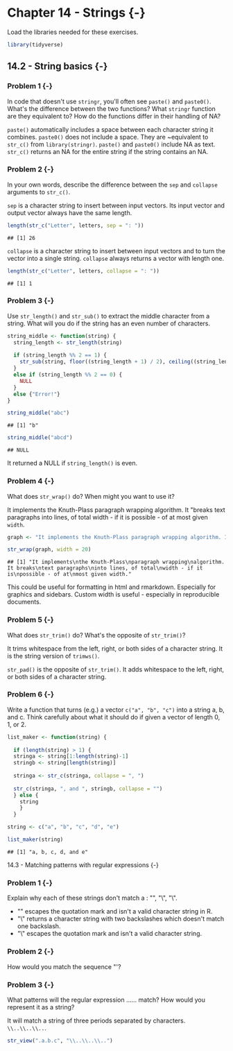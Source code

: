 # Chapter 14 - Strings {-}

Load the libraries needed for these exercises.




```r
library(tidyverse)
```

## 14.2 - String basics {-}

### Problem 1 {-}

In code that doesn't use `stringr`, you'll often see `paste()` and `paste0()`. What's the difference between the two functions? What `stringr` function are they equivalent to? How do the functions differ in their handling of NA?

`paste()` automatically includes a space between each character string it combines. `paste0()` does not include a space. They are ~equivalent to `str_c()` from `library(stringr)`. `paste()` and `paste0()` include NA as text. `str_c()` returns an NA for the entire string if the string contains an NA. 

### Problem 2 {-}

In your own words, describe the difference between the `sep` and `collapse` arguments to `str_c()`.

`sep` is a character string to insert between input vectors. Its input vector and output vector always have the same length. 


```r
length(str_c("Letter", letters, sep = ": "))
```

```
## [1] 26
```

`collapse` is a character string to insert between input vectors and to turn the vector into a single string. `collapse` always returns a vector with length one. 


```r
length(str_c("Letter", letters, collapse = ": "))
```

```
## [1] 1
```

### Problem 3 {-}

Use `str_length()` and `str_sub()` to extract the middle character from a string. What will you do if the string has an even number of characters. 


```r
string_middle <- function(string) {
  string_length <- str_length(string)
  
  if (string_length %% 2 == 1) {
    str_sub(string, floor((string_length + 1) / 2), ceiling((string_length) / 2))
  } 
  else if (string_length %% 2 == 0) {
    NULL
  } 
  else {"Error!"}
}

string_middle("abc")
```

```
## [1] "b"
```

```r
string_middle("abcd")
```

```
## NULL
```

It returned a NULL if `string_length()` is even. 

### Problem 4 {-}

What does `str_wrap()` do? When might you want to use it?

It implements the Knuth-Plass paragraph wrapping algorithm. It "breaks text paragraphs into lines, of total width - if it is possible - of at most given `width`.


```r
graph <- "It implements the Knuth-Plass paragraph wrapping algorithm. It breaks text paragraphs into lines, of total width - if it is possible - of at most given width."

str_wrap(graph, width = 20)
```

```
## [1] "It implements\nthe Knuth-Plass\nparagraph wrapping\nalgorithm. It breaks\ntext paragraphs\ninto lines, of total\nwidth - if it is\npossible - of at\nmost given width."
```

This could be useful for formatting in html and rmarkdown. Especially for graphics and sidebars. Custom width is useful - especially in reproducible documents. 

### Problem 5 {-}

What does `str_trim()` do? What's the opposite of `str_trim()`?

It trims whitespace from the left, right, or both sides of a character string. It is the string version of `trimws()`.

`str_pad()` is the opposite of `str_trim()`. It adds whitespace to the left, right, or both sides of a character string. 

### Problem 6 {-}

Write a function that turns (e.g.) a vector `c("a", "b", "c")` into a string a, b, and c. Think carefully about what it should do if given a vector of length 0, 1, or 2. 


```r
list_maker <- function(string) {
  
  if (length(string) > 1) {
  stringa <- string[1:length(string)-1]
  stringb <- string[length(string)]
  
  stringa <- str_c(stringa, collapse = ", ")
  
  str_c(stringa, ", and ", stringb, collapse = "")
  } else {
    string
    }
  }

string <- c("a", "b", "c", "d", "e")

list_maker(string)
```

```
## [1] "a, b, c, d, and e"
```

14.3 - Matching patterns with regular expressions {-}

### Problem 1 {-}

Explain why each of these strings don't match a \: "\", "\\", "\\\".

* "\" escapes the quotation mark and isn't a valid character string in R.
* "\\" returns a character string with two backslashes which doesn't match one  backslash. 
* "\\\" escapes the quotation mark and isn't a valid character string.

### Problem 2 {-}

How would you match the sequence "'\?



### Problem 3 {-}

What patterns will the regular expression \..\..\.. match? How would you represent it as a string?

It will match a string of three periods separated by characters. `\\..\\..\\..`.


```r
str_view(".a.b.c", "\\..\\..\\..")
```

<!--html_preserve--><div id="htmlwidget-28e3503accbd0c704fa6" style="width:960px;height:100%;" class="str_view html-widget"></div>
<script type="application/json" data-for="htmlwidget-28e3503accbd0c704fa6">{"x":{"html":"<ul>\n  <li><span class='match'>.a.b.c<\/span><\/li>\n<\/ul>"},"evals":[],"jsHooks":[]}</script><!--/html_preserve-->

## 14.3.2 - Anchors {-}

### Problem 1 {-}

How would you match the literal string "$^$"?


```r
x <- "$^$"
str_view(x, "\\$\\^\\$")
```

<!--html_preserve--><div id="htmlwidget-f2d0461d4c4c41d6e6d4" style="width:960px;height:100%;" class="str_view html-widget"></div>
<script type="application/json" data-for="htmlwidget-f2d0461d4c4c41d6e6d4">{"x":{"html":"<ul>\n  <li><span class='match'>$^$<\/span><\/li>\n<\/ul>"},"evals":[],"jsHooks":[]}</script><!--/html_preserve-->

### Problem 2 {-}

Given the corpus of common words in stringr::words, create regular expressions that will find all words that:

1. Start with "y"


```r
str_view(words, "^y", match = TRUE)
```

<!--html_preserve--><div id="htmlwidget-32bab1929c4cb7ef0920" style="width:960px;height:100%;" class="str_view html-widget"></div>
<script type="application/json" data-for="htmlwidget-32bab1929c4cb7ef0920">{"x":{"html":"<ul>\n  <li><span class='match'>y<\/span>ear<\/li>\n  <li><span class='match'>y<\/span>es<\/li>\n  <li><span class='match'>y<\/span>esterday<\/li>\n  <li><span class='match'>y<\/span>et<\/li>\n  <li><span class='match'>y<\/span>ou<\/li>\n  <li><span class='match'>y<\/span>oung<\/li>\n<\/ul>"},"evals":[],"jsHooks":[]}</script><!--/html_preserve-->

2. End with "x"


```r
table(str_detect(words, "x$"))
```

```
## 
## FALSE  TRUE 
##   976     4
```

3. Are exactly three letters long. (Don't cheat by using `str_length()`!)


```r
table(str_detect(words, "^...$"))
```

```
## 
## FALSE  TRUE 
##   870   110
```

4. Have seven letters or more.


```r
table(str_detect(words, "^......."))
```

```
## 
## FALSE  TRUE 
##   761   219
```

## 14.3.2 - Character classes and alternatives {-}

### Problem 1 {-}

Create regular expressions to find all words that:

1. Start with a vowel


```r
str_view(words[1:10], "^[aeiou]", match = TRUE)
```

<!--html_preserve--><div id="htmlwidget-a171aabce1cb770a0089" style="width:960px;height:100%;" class="str_view html-widget"></div>
<script type="application/json" data-for="htmlwidget-a171aabce1cb770a0089">{"x":{"html":"<ul>\n  <li><span class='match'>a<\/span><\/li>\n  <li><span class='match'>a<\/span>ble<\/li>\n  <li><span class='match'>a<\/span>bout<\/li>\n  <li><span class='match'>a<\/span>bsolute<\/li>\n  <li><span class='match'>a<\/span>ccept<\/li>\n  <li><span class='match'>a<\/span>ccount<\/li>\n  <li><span class='match'>a<\/span>chieve<\/li>\n  <li><span class='match'>a<\/span>cross<\/li>\n  <li><span class='match'>a<\/span>ct<\/li>\n  <li><span class='match'>a<\/span>ctive<\/li>\n<\/ul>"},"evals":[],"jsHooks":[]}</script><!--/html_preserve-->

2. Only contain consonants. (Hint: think about match "not"-vowels.)


```r
str_view(words, "^[^aeiou]+$", match = TRUE)
```

<!--html_preserve--><div id="htmlwidget-d5a56ef354bd6eebdb84" style="width:960px;height:100%;" class="str_view html-widget"></div>
<script type="application/json" data-for="htmlwidget-d5a56ef354bd6eebdb84">{"x":{"html":"<ul>\n  <li><span class='match'>by<\/span><\/li>\n  <li><span class='match'>dry<\/span><\/li>\n  <li><span class='match'>fly<\/span><\/li>\n  <li><span class='match'>mrs<\/span><\/li>\n  <li><span class='match'>try<\/span><\/li>\n  <li><span class='match'>why<\/span><\/li>\n<\/ul>"},"evals":[],"jsHooks":[]}</script><!--/html_preserve-->

I'm not sure if this can be done with `+` which is introduced on page 204 after the exercises. 

3. End with ed, but not with eed.


```r
str_view(words, "[^e]ed$", match = TRUE)
```

<!--html_preserve--><div id="htmlwidget-611a1539c7805e9d7fe2" style="width:960px;height:100%;" class="str_view html-widget"></div>
<script type="application/json" data-for="htmlwidget-611a1539c7805e9d7fe2">{"x":{"html":"<ul>\n  <li><span class='match'>bed<\/span><\/li>\n  <li>hund<span class='match'>red<\/span><\/li>\n  <li><span class='match'>red<\/span><\/li>\n<\/ul>"},"evals":[],"jsHooks":[]}</script><!--/html_preserve-->

4. End with ing or ize. 


```r
str_view(words, "ing$|ize$", match = TRUE)
```

<!--html_preserve--><div id="htmlwidget-0398912c7dcb1af87ae7" style="width:960px;height:100%;" class="str_view html-widget"></div>
<script type="application/json" data-for="htmlwidget-0398912c7dcb1af87ae7">{"x":{"html":"<ul>\n  <li>br<span class='match'>ing<\/span><\/li>\n  <li>dur<span class='match'>ing<\/span><\/li>\n  <li>even<span class='match'>ing<\/span><\/li>\n  <li>k<span class='match'>ing<\/span><\/li>\n  <li>mean<span class='match'>ing<\/span><\/li>\n  <li>morn<span class='match'>ing<\/span><\/li>\n  <li>organ<span class='match'>ize<\/span><\/li>\n  <li>recogn<span class='match'>ize<\/span><\/li>\n  <li>r<span class='match'>ing<\/span><\/li>\n  <li>s<span class='match'>ing<\/span><\/li>\n  <li>s<span class='match'>ize<\/span><\/li>\n  <li>th<span class='match'>ing<\/span><\/li>\n<\/ul>"},"evals":[],"jsHooks":[]}</script><!--/html_preserve-->

### Problem 2 {-}

Empirically verify the rule "i before e except after c."

Let's try this with proof by contradiction. We need to look for two conditions:

* ie after c
* ei 


```r
str_view(words, "ei|[c]ie", match = TRUE)
```

<!--html_preserve--><div id="htmlwidget-feb1699f81d3e999cbad" style="width:960px;height:100%;" class="str_view html-widget"></div>
<script type="application/json" data-for="htmlwidget-feb1699f81d3e999cbad">{"x":{"html":"<ul>\n  <li><span class='match'>ei<\/span>ght<\/li>\n  <li><span class='match'>ei<\/span>ther<\/li>\n  <li>rec<span class='match'>ei<\/span>ve<\/li>\n  <li>s<span class='match'>cie<\/span>nce<\/li>\n  <li>so<span class='match'>cie<\/span>ty<\/li>\n  <li>w<span class='match'>ei<\/span>gh<\/li>\n<\/ul>"},"evals":[],"jsHooks":[]}</script><!--/html_preserve-->

Six words violate the rules. "i before e except after c" is and always will be rubbish. 

### Problem 3 {-}

Is "q" always followed by a "u"?

Proof by contradiction: look for a "q" not followed by a "u".


```r
str_view(words, "q^[u]", match = TRUE)
```

<!--html_preserve--><div id="htmlwidget-2ca1e542ec98acfbb3c6" style="width:960px;height:100%;" class="str_view html-widget"></div>
<script type="application/json" data-for="htmlwidget-2ca1e542ec98acfbb3c6">{"x":{"html":"<ul>\n  <li><\/li>\n<\/ul>"},"evals":[],"jsHooks":[]}</script><!--/html_preserve-->

Yes, "q" is always followed by a "u" in this data set. 

### Problem 4 {-}

Write a regular expression that matches a word if it's probably written in British English, not American English. 


```r
str_view(words, "our|ise|ogue", match = TRUE)
```

<!--html_preserve--><div id="htmlwidget-320253d3ec24a93d44df" style="width:960px;height:100%;" class="str_view html-widget"></div>
<script type="application/json" data-for="htmlwidget-320253d3ec24a93d44df">{"x":{"html":"<ul>\n  <li>advert<span class='match'>ise<\/span><\/li>\n  <li>col<span class='match'>our<\/span><\/li>\n  <li>c<span class='match'>our<\/span>se<\/li>\n  <li>c<span class='match'>our<\/span>t<\/li>\n  <li>enc<span class='match'>our<\/span>age<\/li>\n  <li>exerc<span class='match'>ise<\/span><\/li>\n  <li>fav<span class='match'>our<\/span><\/li>\n  <li>f<span class='match'>our<\/span><\/li>\n  <li>h<span class='match'>our<\/span><\/li>\n  <li>lab<span class='match'>our<\/span><\/li>\n  <li>otherw<span class='match'>ise<\/span><\/li>\n  <li>pract<span class='match'>ise<\/span><\/li>\n  <li>ra<span class='match'>ise<\/span><\/li>\n  <li>real<span class='match'>ise<\/span><\/li>\n  <li>res<span class='match'>our<\/span>ce<\/li>\n  <li>r<span class='match'>ise<\/span><\/li>\n  <li>surpr<span class='match'>ise<\/span><\/li>\n<\/ul>"},"evals":[],"jsHooks":[]}</script><!--/html_preserve-->

### Problem 5 {-}

Create a regular expression that will match telephone numbers as commonly written in your country. 


```r
phone <- c("212-555-7891", "(212)-555-7891")

str_view(phone, "\\d\\d\\d-\\d\\d\\d-\\d\\d\\d\\d|\\(\\d\\d\\d\\)-\\d\\d\\d-\\d\\d\\d\\d", match = TRUE)
```

<!--html_preserve--><div id="htmlwidget-b5f7a2bc3d91b7d62603" style="width:960px;height:100%;" class="str_view html-widget"></div>
<script type="application/json" data-for="htmlwidget-b5f7a2bc3d91b7d62603">{"x":{"html":"<ul>\n  <li><span class='match'>212-555-7891<\/span><\/li>\n  <li><span class='match'>(212)-555-7891<\/span><\/li>\n<\/ul>"},"evals":[],"jsHooks":[]}</script><!--/html_preserve-->

## 14.3.4 - Repetition {-}

### Problem 1 {-}

Describe the equivalents of ?, +, and * in {n, m} form.

* `? == {1}`
* `+ == {1,}`
* `* == {0,}`

### Problem 2 {-}

Describe in words what these regular expressions match (read carefully to if I'm using a regular expression or a string that defines a regular expressions):

1. `^.*$` matches an entire string. `^` matches the start of a string. `.` is any character which is repeated 0 or more times with `*`. `$` matches the end of a string. 
2. `"\\{.+\\}"`
3.`\d{4}-\d{2}-\d{2}` matches exactly 4 digits followed by a dash followed by exactly two digits followed by a dash followed by exactly two digits. This is the same as the ISO8601 date international standard. 
4. `\\\\{4}` matches exactly four backslashes. 

### Problem 3 {-}

Create regular expressions to find all words that:

1. Start with three consonants.


```r
string <- c("scratch", "apple")
str_view(string, "^[^aeiou]{3}")
```

<!--html_preserve--><div id="htmlwidget-2286b6421ba71455903e" style="width:960px;height:100%;" class="str_view html-widget"></div>
<script type="application/json" data-for="htmlwidget-2286b6421ba71455903e">{"x":{"html":"<ul>\n  <li><span class='match'>scr<\/span>atch<\/li>\n  <li>apple<\/li>\n<\/ul>"},"evals":[],"jsHooks":[]}</script><!--/html_preserve-->

2. Have three or more vowels in a row.


```r
string <- c("scratch", "aaapple")
str_view(string, "^[aeiou]{3,}")
```

<!--html_preserve--><div id="htmlwidget-0c19d53ff8b2450bdd08" style="width:960px;height:100%;" class="str_view html-widget"></div>
<script type="application/json" data-for="htmlwidget-0c19d53ff8b2450bdd08">{"x":{"html":"<ul>\n  <li>scratch<\/li>\n  <li><span class='match'>aaa<\/span>pple<\/li>\n<\/ul>"},"evals":[],"jsHooks":[]}</script><!--/html_preserve-->

3. Have two or more vowel consonant pairs in a row.


```r
string <- c("banana", "coconut")
str_view(string, "([aeiou][^aeiou]){2,}")
```

<!--html_preserve--><div id="htmlwidget-e91ef0be09eed7fd6321" style="width:960px;height:100%;" class="str_view html-widget"></div>
<script type="application/json" data-for="htmlwidget-e91ef0be09eed7fd6321">{"x":{"html":"<ul>\n  <li>b<span class='match'>anan<\/span>a<\/li>\n  <li>c<span class='match'>oconut<\/span><\/li>\n<\/ul>"},"evals":[],"jsHooks":[]}</script><!--/html_preserve-->

### Problem 4 {-}

Solve the beginner regexp crosswords at http://regexcrossword.com/challenges/beginner

## 14.3.5 - Grouping and backreferences {-}

### Problem 1 {-}

Describe in words what these expressions will match:

1. `(.)\1\1` will match any string of three repeated letters or symbols. 
2. `"(.)(.)\\2\\1"` will match a four letter palindrome (spelled the same forwards and backwards).
3. `(..)\1` will match a four letter string where the second half is a reptition of the first half. 
4. `"(.).\\1.\\1"` will match and repetition of the same character three times where each character is spearated by a character (ex. "ababa" and "&&&&&").
5. `"(.)(.)(.)*\\3\\2\\1"` will match a string of characters where the first three characters are repeted in reverse and the middle character can be repeated multiple times (ex. "abccba" and "abcccccba").

### Problem 2 {-}

##### 2. Construct regular expressions to match words that:
 1. Start and end with the same character. `"^(.).*\\1$"`
 2. Contain a repeated pair of letters (e.g. "church" contains "ch" repeated twice) `".*(..).*\\1.*"`
 3. Contain one letter repeated in at least three places (e.g., "eleven" contains three "e"s). `".*(.).*\\1.*\\1.*"`


## 14.4 - Tools {-}

### Problem 1 {-}

For each of the following challenges, try solving it by using both a singular regular expression, and a combination of multiple `str_detect()` calls:
  1. Find all words that start of end with x. `str_detect(words, "^x.*x$")` & `str_detect(str_detect(words, "^x"), "x$")`
  2. Find all words that start with a vowel and end with a consonant. `str_detect(words, "^[aeiou].*[^aeiou]$")` & `str_detect(str_detect(words, "^[aeiou]"), "[^aeiou]$")`
  3. Are there any words that contain at least one of each different vowel? TODO(aaron): hmm?
  4. What word has the highest number of vowels? What word has the highest proportion of vowels? (Hint: what is the denominator)
  

```r
as_tibble(words) %>%
  mutate(vowels = str_count(value, "[aeiou]")) %>%
  filter(vowels == max(vowels))
```

```
## # A tibble: 8 x 2
##   value       vowels
##   <chr>        <int>
## 1 appropriate      5
## 2 associate        5
## 3 available        5
## 4 colleague        5
## 5 encourage        5
## 6 experience       5
## 7 individual       5
## 8 television       5
```


```r
as_tibble(words) %>%
  mutate(letters = str_count(value), 
         vowels = str_count(value, "[aeiou]"),
         proportion = vowels / letters) %>%
  filter(proportion == max(proportion))
```

```
## # A tibble: 1 x 4
##   value letters vowels proportion
##   <chr>   <int>  <int>      <dbl>
## 1 a           1      1          1
```

## 14.4.3 - Extract Matches {-}

### Problem 1 {-}

In the previous example, you might have noticed that the regular expression matched "flickered", which is not a color. Modify the regex to fix the problem. 


```r
  colors <- "\\b(red|orange|yellow|green|blue|purple)\\b"
  more <- sentences[str_count(sentences, colors) > 1]
  str_view_all(more, colors)
```

<!--html_preserve--><div id="htmlwidget-0eb184d656161346e282" style="width:960px;height:100%;" class="str_view html-widget"></div>
<script type="application/json" data-for="htmlwidget-0eb184d656161346e282">{"x":{"html":"<ul>\n  <li>It is hard to erase <span class='match'>blue<\/span> or <span class='match'>red<\/span> ink.<\/li>\n  <li>The sky in the west is tinged with <span class='match'>orange<\/span> <span class='match'>red<\/span>.<\/li>\n<\/ul>"},"evals":[],"jsHooks":[]}</script><!--/html_preserve-->

### Problem 2 {-}

From the Harvard sentences data, extract:
  1. The first word from each sentence.
  `str_extract(sentences, "[^\\s]*")`
  2. All words ending in ing. 
  `str_extract_all(sentences, "\\b[^\\s]*ing\\b")`
  3. All plurals.
  TODO(aaron): hmm?
  

## 14.4.4 - Grouped matches {-}

### Problem 1 {-}

Find all words that come after a "number" like "one", "two", "three", etc. Pull out the number and the word.


```r
numbers <- "([Oo]ne|[Tt]wo|[Tt]hree|[Ff]our|[Ff]ive|[Ss]ix|[Ss]even|[Ee]ight|[Nn]ine|[Tt]en) ([^ ]+)"
tibble(sentence = sentences) %>%
  extract(
    sentence, c("number", "word"), numbers,
    remove = FALSE
  ) %>% 
  filter(!is.na(number))
```

```
## # A tibble: 46 x 3
##    sentence                                    number word   
##    <chr>                                       <chr>  <chr>  
##  1 Rice is often served in round bowls.        ten    served 
##  2 Four hours of steady work faced us.         Four   hours  
##  3 Two blue fish swam in the tank.             Two    blue   
##  4 Lift the square stone over the fence.       one    over   
##  5 The rope will bind the seven books at once. seven  books  
##  6 The two met while playing on the sand.      two    met    
##  7 There are more than two factors here.       two    factors
##  8 He lay prone and hardly moved a limb.       one    and    
##  9 Ten pins were set in order.                 Ten    pins   
## 10 Type out three lists of orders.             three  lists  
## # ... with 36 more rows
```

### Problem 2 {-}

Find all contractions. Separate out the pieces before and after the apostrophe. 

`"[^ ]*'[^ ]*"` could be used, but it returns possessive nouns. The following string of regular expressions gets around this problem. 


```r
contractions <- "[^ ]*'m|[^ ]*n't|[^ ]*'ve|[^ ]*'d|[^ ]*'re|[^ ]*'ll|[Ll]et's|[Ss]he's|[Hh]e's"
tibble(sentence = sentences) %>%
  mutate(contraction = str_extract(sentences, contractions)) %>%
  filter(!is.na(contraction)) %>%
  extract(contraction, c("before", "apostrophe", "after"), "(.*)(')(.*)")
```

```
## # A tibble: 4 x 4
##   sentence                                   before apostrophe after
##   <chr>                                      <chr>  <chr>      <chr>
## 1 Open the crate but don't break the glass.  don    '          t    
## 2 Let's all join as we sing the last chorus. Let    '          s    
## 3 We don't get much money but we have fun.   don    '          t    
## 4 We don't like to admit our small faults.   don    '          t
```

## 14.4.5 - Replacing matches {-}

### Problem 1 {-}

Replace all forward slashes in a string with backslashes. `str_replace_all("a/b/c", "/", "\\\\")`

### Problem 2 {-}

Implement a simple version of `str_to_lower()` using `str_replace_all()`. `str_replace_all("AbC", "[A-Z]", tolower)`

### Problem 3 {-}

Switch the first and last letters in words. Which of those strings are still words?


```r
new.words <- str_replace(words, "(^.)(.*)(.$)", "\\3\\2\\1")
words[new.words %in% words]
```

```
##  [1] "a"          "america"    "area"       "dad"        "dead"      
##  [6] "deal"       "dear"       "depend"     "dog"        "educate"   
## [11] "else"       "encourage"  "engine"     "europe"     "evidence"  
## [16] "example"    "excuse"     "exercise"   "expense"    "experience"
## [21] "eye"        "god"        "health"     "high"       "knock"     
## [26] "lead"       "level"      "local"      "nation"     "no"        
## [31] "non"        "on"         "rather"     "read"       "refer"     
## [36] "remember"   "serious"    "stairs"     "test"       "tonight"   
## [41] "transport"  "treat"      "trust"      "window"     "yesterday"
```

## 14.4.6 - Splitting {-}

### Problem 1 {-}

Split up a string like "apples, pears, and bananas" into individual components.

`str_split("apples, pears, and bananas", boundary("word"))`

### Problem 2 {-}

Why is it better to split up by boundary("word") than " "?

`" "` captures non-words like the space after the period while `boundary("word")` only captures words. 

### Problem 3 {-}

What does splitting with an empty string ("") do? Experiment and read the documentation.

"An empty pattern, "", is equivalent to boundary("character")."

## 14.5 - Other types of pattern {-}

### Problem 1 {-}

How would you find all strings containing "\" with regex() versus fixed. `regex("\\\\")` & `fixed("\")`

### Problem 2 {-}

What are the five most common words in setences? 

The five most common words are "the", "a", "of", "to", and "and".


```r
str_split(sentences, boundary("word")) %>%
  flatten_chr() %>%
  str_to_lower() %>%
  as_tibble() %>%
  group_by(value) %>%
  count() %>%
  arrange(-n) %>%
  ungroup() %>%
  top_n(5)
```

```
## Selecting by n
```

```
## # A tibble: 5 x 2
##   value     n
##   <chr> <int>
## 1 the     751
## 2 a       202
## 3 of      132
## 4 to      123
## 5 and     118
```

## 14.6 - Other uses of regular expressions {-}

### Problem 1 {-}

Find the **stringi** function that:
  1. Count the number of words `stri_count_words`
  2. Find duplicated strings. `stri_duplicated()`
  3. Generate random text. `stri_rand_strings()`

### Problem 2 {-}
  
How do you control the language that str_sort() uses for sorting?
With the `locale =` argument in the `opts_collator` argument. 
